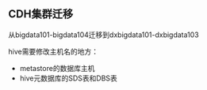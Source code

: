 ## CDH集群迁移
从bigdata101-bigdata104迁移到dxbigdata101-dxbigdata103




hive需要修改主机名的地方：
- metastore的数据库主机
- hive元数据库的SDS表和DBS表

